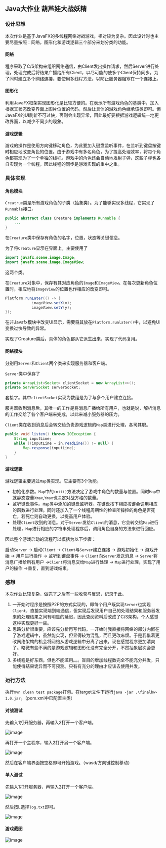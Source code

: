 ## Java大作业 葫芦娃大战妖精

### 设计思想

本次作业是基于JavaFX的多线程网络对战游戏，相对较为复杂。因此设计时也主要尽量按照：网络，图形化和游戏逻辑三个部分来划分类的功能。

#### 网络

程序采取了C/S架构来组织网络通信，由Client发出操作请求，然后Server进行处理，处理完成后将结果广播给所有Client，以尽可能的使多个Client保持同步。为了同时建立多个网络连接，要使用多线程方法，以防止服务器阻塞在一个连接上。

#### 图形化

利用JavaFX框架实现图形化是比较方便的。在表示所有游戏角色的基类中，加入根据其状态改变界面上图片位置的代码，然后让具体的游戏角色继承该类即可。但JavaFX的UI刷新不可过快，否则会出现异常，因此最好要根据游戏逻辑统一地更改界面，以减少不同步的现象。

#### 游戏逻辑

游戏的操作是使用方向键移动角色，为此要加入键盘监听事件，在监听到键盘按键时相应地改变角色的位置。由于游戏中有多名角色，为了提高处理效率，将每个角色都实现为了一个单独的线程。游戏中的角色还会自动地发射子弹，这些子弹也各自实现为一个线程，因此线程的同步是游戏实现的重中之重。

### 具体实现

#### 角色模块

`Creatrue`类是所有游戏角色的子类（抽象类）。为了能够实现多线程，它实现了`Runnable`接口。

```java
public abstract class Creature implements Runnable {
    ...
}
```

在`Creature`类中保存有角色的名字，位置，状态等关键信息。

为了将`Creature`显示在界面上，主要使用了

```java
import javafx.scene.image.Image;
import javafx.scene.image.ImageView;
```

这两个类。

在`Creature`对象中，保存有其对应角色的`Image`和`ImageView`。在每次更新角色位置时，相应地将`ImageView`的位置也作相应的改变即可。

```java
Platform.runLater(() -> {
            imageView.setX(x);
            imageView.setY(y);
});
```

在非Javafx模块中改变UI显示，需要将其放在`Platform.runlater()`中，以避免UI变换过快导致的异常。

实现了Creature类后，具体的角色都从它派生出来，实现了代码复用。

#### 网络模块

分别用`Server`和`Client`两个类来实现服务器和客户端。

`Server`类中保存了

```java
private ArrayList<Socket> clientSocket = new ArrayList<>();
private ServerSocket serverSocket;
```

套接字。其中`clientSocket`实现为数组是为了与多个用户建立连接。

服务器收到消息后，其唯一的工作是将消息广播给所有用户，也就是说，解析消息的工作交给了各个客户端来完成，以此来减小服务器的压力。

`Client`类在收到消息后会转交给负责游戏逻辑的`Map`类进行处理，各司其职。

```java
public void listen() throws IOException {
    String inputLine;
    while ((inputLine = in.readLine()) != null) {
        Map.response(inputLine);
    }
}
```

#### 游戏逻辑

游戏逻辑主要通过`Map`类实现。它主要有3个功能。

+ 初始化参数。`Map`中的`init()`方法决定了游戏中角色的数量与位置。同时`Map`中就静态变量`Xmax`,`Ymax`也决定对战方格的数量。
+ 监听键盘事件。`Map`类中添加的键盘监听器。在键盘按下相应按键会调用相应的函数进行处理。同时还加入了一个线程周期性的检查所操控的角色是否死亡，若死亡则自动更换，以提高用户体验。
+ 处理`Client`收到的消息。对于`Server`发给`Client`的消息，它会转交给`Map`进行处理，`Map`进行相应的字符串处理程序后，调用角色自身的方法来进行回应。

因此整个游戏启动的流程可以概括为以下步骤：

启动`Server` -> 启动`Client` -> `Client`与`Server`建立连接 -> 游戏初始化 -> 游戏开始 -> 用户进行操作 -> 监听到键盘事件 -> `Client`向`Server`发送消息 -> `Server`将消息广播给所有用户 ->`Client`将消息交给`Map`进行处理 -> `Map`进行处理，实现了用户的操作 ->重复，直到游戏结束。

### 感想

本次作业比较复杂，做完了之后有一些收获与反思，记录于此。

1. 一开始时程序是按照P2P的方式实现的，即每个用户既实现`Server`也实现`Client`，直接实现端到端通信，但实现后发现用户自己的处理结果和服务器发来的处理结果之间有明显的延迟，因此查阅资料后改成了C/S架构，个人感觉这种实现更好一些。
2. 思路分析很重要，应该先分析再写代码。一开始时我直接将网络的部分内嵌在了游戏逻辑中，虽然能实现，但显得较为混乱，而且更改麻烦。于是我借着更改网络架构的机会将网络从游戏逻辑中分离了出来。现在感觉程序更加清爽了。略微有些不满的是游戏逻辑和图形化没有完全分开，不然抽象层次会更好。
3. 多线程是好东西，但也不能滥用。。。盲目的增加线程数完全不能充分并发，只能使得结果诡异而不可预测。只有有充分的理由才应该去使用并发。

### 运行方法

执行`mvn clean test package`打包。在target文件下运行`java -jar .\finalhw-1.0.jar`。（pom.xml中已配置主类）

#### 对战测试

先输入1打开服务器，再输入2打开一个客户端。

![image](https://github.com/181860153/java20-homework/blob/master/X-FinalProject/%E6%9C%B1%E4%BF%8A%E4%BF%8A-181860153/img/pic1.png)

再打开一个主程序，输入2打开另一个客户端。

![image](https://github.com/181860153/java20-homework/blob/master/X-FinalProject/%E6%9C%B1%E4%BF%8A%E4%BF%8A-181860153/img/pic2.PNG)

然后在客户端界面按空格即可开始游戏。（wasd/方向键控制移动）

#### 单人测试

先输入1打开服务器，再输入2打开一个客户端。

![image](https://github.com/181860153/java20-homework/blob/master/X-FinalProject/%E6%9C%B1%E4%BF%8A%E4%BF%8A-181860153/img/pic3.PNG)

然后按L选择`log.txt`即可。

![image](https://github.com/181860153/java20-homework/blob/master/X-FinalProject/%E6%9C%B1%E4%BF%8A%E4%BF%8A-181860153/img/pic4.PNG)

#### 游戏截图

![image](https://github.com/181860153/java20-homework/blob/master/X-FinalProject/%E6%9C%B1%E4%BF%8A%E4%BF%8A-181860153/img/pic5.PNG)